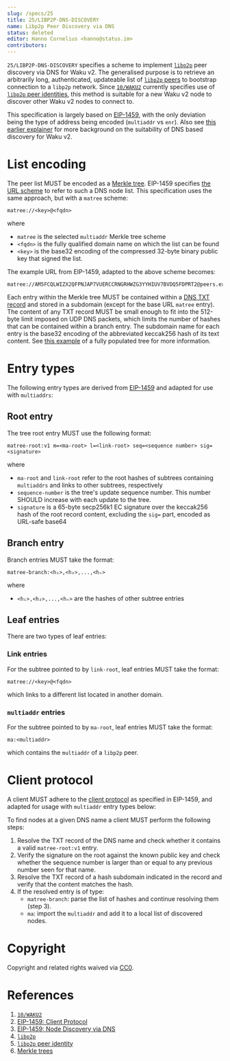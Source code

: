 ```yaml
---
slug: /specs/25
title: 25/LIBP2P-DNS-DISCOVERY
name: Libp2p Peer Discovery via DNS
status: deleted
editor: Hanno Cornelius <hanno@status.im>
contributors:
---
```


`25/LIBP2P-DNS-DISCOVERY` specifies a scheme to implement [`libp2p`](https://libp2p.io/) peer discovery via DNS for Waku v2.
The generalised purpose is to retrieve an arbitrarily long, authenticated, updateable list of [`libp2p` peers](https://docs.libp2p.io/concepts/peer-id/) to bootstrap connection to a `libp2p` network.
Since [`10/WAKU2`](https://rfc.vac.dev/spec/10/) currently specifies use of [`libp2p` peer identities](https://docs.libp2p.io/concepts/peer-id/),
this method is suitable for a new Waku v2 node to discover other Waku v2 nodes to connect to.

This specification is largely based on [EIP-1459](https://eips.ethereum.org/EIPS/eip-1459),
with the only deviation being the type of address being encoded (`multiaddr` vs `enr`).
Also see [this earlier explainer](https://vac.dev/dns-based-discovery) for more background on the suitability of DNS based discovery for Waku v2.

# List encoding

The peer list MUST be encoded as a [Merkle tree](https://www.wikiwand.com/en/Merkle_tree).
EIP-1459 specifies [the URL scheme](https://eips.ethereum.org/EIPS/eip-1459#specification) to refer to such a DNS node list.
This specification uses the same approach, but with a `matree` scheme:

```
matree://<key>@<fqdn>
```

where
- `matree` is the selected `multiaddr` Merkle tree scheme
- `<fqdn>` is the fully qualified domain name on which the list can be found
- `<key>` is the base32 encoding of the compressed 32-byte binary public key that signed the list.

The example URL from EIP-1459, adapted to the above scheme becomes:

```
matree://AM5FCQLWIZX2QFPNJAP7VUERCCRNGRHWZG3YYHIUV7BVDQ5FDPRT2@peers.example.org
```

Each entry within the Merkle tree MUST be contained within a [DNS TXT record](https://www.rfc-editor.org/rfc/rfc1035.txt)
and stored in a subdomain (except for the base URL `matree` entry).
The content of any TXT record MUST be small enough to fit into the 512-byte limit imposed on UDP DNS packets,
which limits the number of hashes that can be contained within a branch entry.
The subdomain name for each entry is the base32 encoding of the abbreviated keccak256 hash of its text content.
See [this example](https://eips.ethereum.org/EIPS/eip-1459#dns-record-structure) of a fully populated tree for more information.

# Entry types

The following entry types are derived from [EIP-1459](https://eips.ethereum.org/EIPS/eip-1459)
and adapted for use with `multiaddrs`:

## Root entry

The tree root entry MUST use the following format:

```
matree-root:v1 m=<ma-root> l=<link-root> seq=<sequence number> sig=<signature>
```

where
- `ma-root` and `link-root` refer to the root hashes of subtrees
containing `multiaddrs` and links to other subtrees, respectively
- `sequence-number` is the tree's update sequence number.
This number SHOULD increase with each update to the tree.
- `signature` is a 65-byte secp256k1 EC signature
over the keccak256 hash of the root record content,
excluding the `sig=` part,
encoded as URL-safe base64

## Branch entry

Branch entries MUST take the format:

```
matree-branch:<h₁>,<h₂>,...,<hₙ>
```

where
- `<h₁>,<h₂>,...,<hₙ>` are the hashes of other subtree entries

## Leaf entries

There are two types of leaf entries:

### Link entries

For the subtree pointed to by `link-root`,
leaf entries MUST take the format:

```
matree://<key>@<fqdn>
```

which links to a different list located in another domain.

### `multiaddr` entries

For the subtree pointed to by `ma-root`,
leaf entries MUST take the format:

```
ma:<multiaddr>
```

which contains the `multiaddr` of a `libp2p` peer.

# Client protocol

A client MUST adhere to the [client protocol](https://eips.ethereum.org/EIPS/eip-1459#client-protocol) as specified in EIP-1459,
and adapted for usage with `multiaddr` entry types below:

To find nodes at a given DNS name a client MUST perform the following steps:
1. Resolve the TXT record of the DNS name and check whether it contains a valid `matree-root:v1` entry.
2. Verify the signature on the root against the known public key
and check whether the sequence number is larger than or equal to any previous number seen for that name.
3. Resolve the TXT record of a hash subdomain indicated in the record
and verify that the content matches the hash.
4. If the resolved entry is of type:
	- `matree-branch`: parse the list of hashes and continue resolving them (step 3).
	- `ma`: import the `multiaddr` and add it to a local list of discovered nodes.

# Copyright

Copyright and related rights waived via
[CC0](https://creativecommons.org/publicdomain/zero/1.0/).

# References

1. [`10/WAKU2`](https://rfc.vac.dev/spec/10/)
1. [EIP-1459: Client Protocol](https://eips.ethereum.org/EIPS/eip-1459#client-protocol)
1. [EIP-1459: Node Discovery via DNS ](https://eips.ethereum.org/EIPS/eip-1459)
1. [`libp2p`](https://libp2p.io/)
1. [`libp2p` peer identity](https://docs.libp2p.io/concepts/peer-id/)
1. [Merkle trees](https://www.wikiwand.com/en/Merkle_tree)
